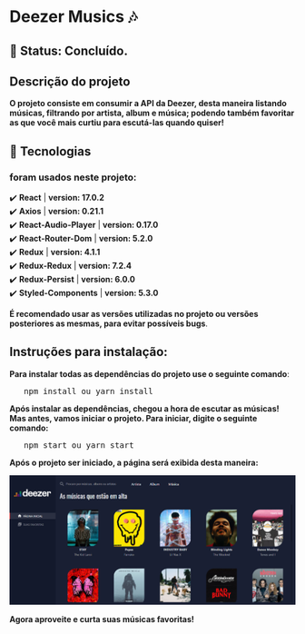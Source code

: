 # Deezer Musics 🎶

## 🚧 Status: Concluído.

## Descrição do projeto
__O projeto consiste em consumir a API da Deezer, desta maneira listando músicas, filtrando por artista, album e música; podendo também favoritar as que você mais curtiu para escutá-las quando quiser!__

## 🔧 Tecnologias
### foram usados neste projeto:
✔️ **React** | **version: 17.0.2**\
✔️ **Axios** | **version: 0.21.1**\
✔️ **React-Audio-Player** | **version: 0.17.0**\
✔️ **React-Router-Dom** | **version: 5.2.0**\
✔️ **Redux** | **version: 4.1.1**\
✔️ **Redux-Redux** | **version: 7.2.4**\
✔️ **Redux-Persist** | **version: 6.0.0**\
✔️ **Styled-Components** | **version: 5.3.0**

__É recomendado usar as versões utilizadas no projeto ou versões posteriores as mesmas, para evitar possíveis bugs__.

## Instruções para instalação:
__Para instalar todas as dependências do projeto use o seguinte comando__:
<pre>
   npm install ou yarn install
</pre>

__Após instalar as dependências, chegou a hora de escutar as músicas!__ __Mas antes, vamos iniciar o projeto. Para iniciar, digite o seguinte comando:__
<pre>
   npm start ou yarn start
</pre>

__Após o projeto ser iniciado, a página será exibida desta maneira:__

![home](./src/public/images_to_readme/home.png?raw=true "Title")

__Agora aproveite e curta suas músicas favoritas!__



